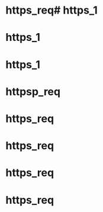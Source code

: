 # https_req# https_1
# https_1
# https_1
# httpsp_req
# https_req
# https_req
# https_req
# https_req
